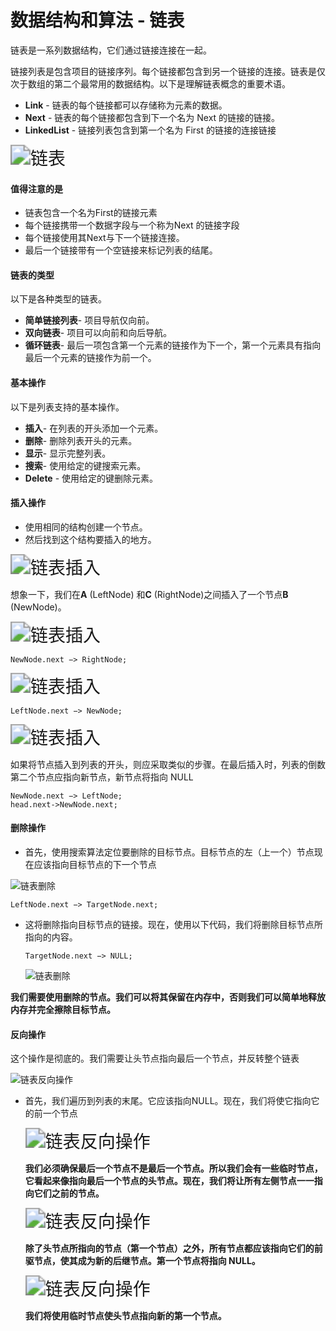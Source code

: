 # 数据结构和算法 - 链表

链表是一系列数据结构，它们通过链接连接在一起。

链接列表是包含项目的链接序列。每个链接都包含到另一个链接的连接。链表是仅次于数组的第二个最常用的数据结构。以下是理解链表概念的重要术语。

- **Link** - 链表的每个链接都可以存储称为元素的数据。
- **Next** - 链表的每个链接都包含到下一个名为 Next 的链接的链接。
- **LinkedList** - 链接列表包含到第一个名为 First 的链接的连接链接

<img src="https://www.tutorialspoint.com/data_structures_algorithms/images/linked_list.jpg" alt="链表" style="zoom:200%;" />

#### **值得注意的是**

- 链表包含一个名为First的链接元素
- 每个链接携带一个数据字段与一个称为Next 的链接字段
- 每个链接使用其Next与下一个链接连接。
- 最后一个链接带有一个空链接来标记列表的结尾。

#### 链表的类型

以下是各种类型的链表。

- **简单链接列表**- 项目导航仅向前。
- **双向链表**- 项目可以向前和向后导航。
- **循环链表**- 最后一项包含第一个元素的链接作为下一个，第一个元素具有指向最后一个元素的链接作为前一个。

#### 基本操作

以下是列表支持的基本操作。

- **插入**- 在列表的开头添加一个元素。
- **删除**- 删除列表开头的元素。
- **显示**- 显示完整列表。
- **搜索**- 使用给定的键搜索元素。
- **Delete** - 使用给定的键删除元素。

#### 插入操作

- 使用相同的结构创建一个节点。
- 然后找到这个结构要插入的地方。

<img src="https://www.tutorialspoint.com/data_structures_algorithms/images/linked_list_insertion_0.jpg" alt="链表插入" style="zoom:200%;" />

想象一下，我们在**A** (LeftNode) 和**C** (RightNode)之间插入了一个节点**B** (NewNode)。

<img src="https://www.tutorialspoint.com/data_structures_algorithms/images/linked_list_insertion_1.jpg" alt="链表插入" style="zoom:200%;" />

```
NewNode.next −> RightNode;
```

<img src="https://www.tutorialspoint.com/data_structures_algorithms/images/linked_list_insertion_2.jpg" alt="链表插入" style="zoom:200%;" />

```
LeftNode.next −> NewNode;
```

<img src="https://www.tutorialspoint.com/data_structures_algorithms/images/linked_list_insertion_3.jpg" alt="链表插入" style="zoom:200%;" />

如果将节点插入到列表的开头，则应采取类似的步骤。在最后插入时，列表的倒数第二个节点应指向新节点，新节点将指向 NULL

```
NewNode.next −> LeftNode;
head.next->NewNode.next;
```

#### 删除操作

- 首先，使用搜索算法定位要删除的目标节点。目标节点的左（上一个）节点现在应该指向目标节点的下一个节点 

![链表删除](https://www.tutorialspoint.com/data_structures_algorithms/images/linked_list_deletion_0.jpg)

```
LeftNode.next −> TargetNode.next;
```

- 这将删除指向目标节点的链接。现在，使用以下代码，我们将删除目标节点所指向的内容。

  ```
  TargetNode.next −> NULL;
  ```

  ![链表删除](https://www.tutorialspoint.com/data_structures_algorithms/images/linked_list_deletion_2.jpg)

**我们需要使用删除的节点。我们可以将其保留在内存中，否则我们可以简单地释放内存并完全擦除目标节点。**

#### 反向操作

这个操作是彻底的。我们需要让头节点指向最后一个节点，并反转整个链表

![链表反向操作](https://www.tutorialspoint.com/data_structures_algorithms/images/linked_list_reverse_0.jpg)

- 首先，我们遍历到列表的末尾。它应该指向NULL。现在，我们将使它指向它的前一个节点

  <img src="https://www.tutorialspoint.com/data_structures_algorithms/images/linked_list_reverse_1.jpg" alt="链表反向操作" style="zoom:200%;" />

  **我们必须确保最后一个节点不是最后一个节点。所以我们会有一些临时节点，它看起来像指向最后一个节点的头节点。现在，我们将让所有左侧节点一一指向它们之前的节点。**

  <img src="https://www.tutorialspoint.com/data_structures_algorithms/images/linked_list_reverse_2.jpg" alt="链表反向操作" style="zoom:200%;" />

  **除了头节点所指向的节点（第一个节点）之外，所有节点都应该指向它们的前驱节点，使其成为新的后继节点。第一个节点将指向 NULL。**

  <img src="https://www.tutorialspoint.com/data_structures_algorithms/images/linked_list_reverse_3.jpg" alt="链表反向操作" style="zoom:200%;" />

  **我们将使用临时节点使头节点指向新的第一个节点。**

  

